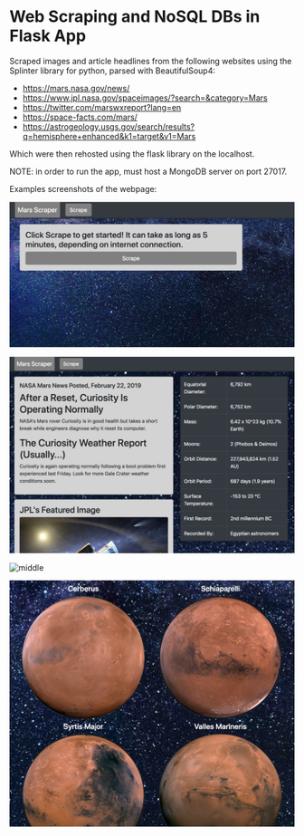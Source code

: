 # Web Scraping and NoSQL DBs in Flask App

Scraped images and article headlines from the following websites using the Splinter library for python, parsed with BeautifulSoup4:

* https://mars.nasa.gov/news/
* https://www.jpl.nasa.gov/spaceimages/?search=&category=Mars
* https://twitter.com/marswxreport?lang=en
* https://space-facts.com/mars/
* https://astrogeology.usgs.gov/search/results?q=hemisphere+enhanced&k1=target&v1=Mars

Which were then rehosted using the flask library on the localhost.

NOTE: in order to run the app, must host a MongoDB server on port 27017.

Examples screenshots of the webpage:

![pre scraping](static/beforescrape.png)

![top of site](static/top.png)

![middle](static/mid.png)

![bottom](static/planetpics.png)